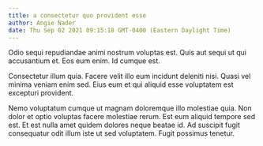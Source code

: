 ```yaml
---
title: a consectetur quo provident esse
author: Angie Nader
date: Thu Sep 02 2021 09:15:18 GMT-0400 (Eastern Daylight Time)
---
```

Odio sequi repudiandae animi nostrum voluptas est. Quis aut sequi ut qui accusantium et. Eos eum enim. Id cumque est.

 Consectetur illum quia. Facere velit illo eum incidunt deleniti nisi. Quasi vel minima veniam enim sed. Eius eum et qui aliquid esse voluptatem est excepturi provident.

 Nemo voluptatum cumque ut magnam doloremque illo molestiae quia. Non dolor et optio voluptas facere molestiae rerum. Est eum aliquid tempore sed est. Et est nulla amet quidem dolores neque beatae id. Ad suscipit fugit consequatur odit illum iste ut sed voluptatem. Fugit possimus tenetur.